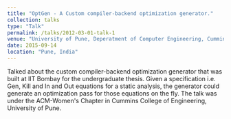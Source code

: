 ```yaml
---
title: "OptGen - A Custom compiler-backend optimization generator."
collection: talks
type: "Talk"
permalink: /talks/2012-03-01-talk-1
venue: "University of Pune, Deperatment of Computer Engineering, Cummins College of Engineering for Women"
date: 2015-09-14
location: "Pune, India"
---
```


Talked about the custom compiler-backend optimization generator that was built at IIT Bombay for the undergraduate thesis. Given a specification i.e. Gen, Kill and In and Out equations for a static analysis, the generator could generate an optimization pass for those equations on the fly. The talk was under the ACM-Women's Chapter in Cummins College of Engineering, University of Pune.


